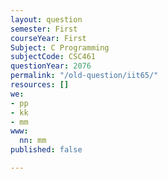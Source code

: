 ```yaml
---
layout: question
semester: First
courseYear: First
Subject: C Programming
subjectCode: CSC461
questionYear: 2076
permalink: "/old-question/iit65/"
resources: []
we:
- pp
- kk
- mm
www:
  nn: mm
published: false

---
```

